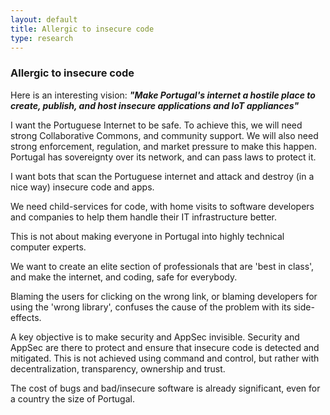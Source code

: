 ```yaml
---
layout: default
title: Allergic to insecure code
type: research
---
```


### Allergic to insecure code 

Here is an interesting vision: _**"Make Portugal's internet a hostile place to create, publish, and host insecure applications and 
IoT appliances"**_

I want the Portuguese Internet to be safe. To achieve this, we will need strong Collaborative Commons, and community support.
We will also need strong enforcement, regulation, and market pressure to make this happen. 
Portugal has sovereignty over its network, and can pass laws to protect it.

I want bots that scan the Portuguese internet and attack and destroy (in a nice way) insecure code and apps.

We need child-services for code, with home visits to software developers and companies to help them handle their IT infrastructure better.

This is not about making everyone in Portugal into highly technical computer experts.

We want to create an elite section of professionals that are 'best in class', and make the internet, and coding, safe for everybody.

Blaming the users for clicking on the wrong link, or blaming developers for using the 'wrong library', confuses the cause of the 
problem with its side-effects.

A key objective is to make security and AppSec invisible.
Security and AppSec are there to protect and ensure that insecure code is detected and mitigated. This is not achieved using 
command and control, but rather with decentralization, transparency, ownership and trust. 

The cost of bugs and bad/insecure software is already significant, even for a country the size of Portugal.
